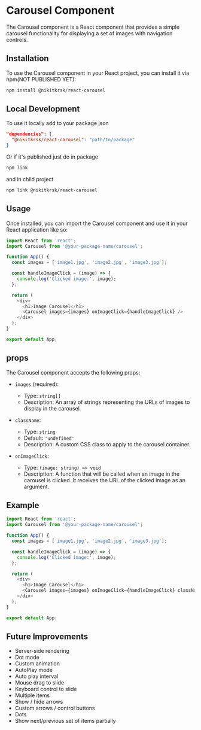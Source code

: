 # Carousel Component

The Carousel component is a React component that provides a simple carousel functionality for displaying a set of images with navigation controls.

## Installation

To use the Carousel component in your React project, you can install it via npm(NOT PUBLISHED YET):  

```bash
npm install @nikitkrsk/react-carousel
```
## Local Development 

To use it locally add to your package json 

```json
"dependencies": {
  "@nikitkrsk/react-carousel": "path/to/package"
}
```

Or if it's published just do in package

```bash
npm link 
```
and in child project 

```bash 
npm link @nikitkrsk/react-carousel
```

## Usage

Once installed, you can import the Carousel component and use it in your React application like so:

```js
import React from 'react';
import Carousel from '@your-package-name/carousel';

function App() {
  const images = ['image1.jpg', 'image2.jpg', 'image3.jpg'];

  const handleImageClick = (image) => {
    console.log('Clicked image:', image);
  };

  return (
    <div>
      <h1>Image Carousel</h1>
      <Carousel images={images} onImageClick={handleImageClick} />
    </div>
  );
}

export default App;
```

## props

The Carousel component accepts the following props:

- `images` (required): 
  - Type: `string[]`
  - Description: An array of strings representing the URLs of images to display in the carousel.

- `className`: 
  - Type: `string`
  - Default: `'undefined'`
  - Description: A custom CSS class to apply to the carousel container.

- `onImageClick`: 
  - Type: `(image: string) => void`
  - Description: A function that will be called when an image in the carousel is clicked. It receives the URL of the clicked image as an argument.


## Example 

```js
import React from 'react';
import Carousel from '@your-package-name/carousel';

function App() {
  const images = ['image1.jpg', 'image2.jpg', 'image3.jpg'];

  const handleImageClick = (image) => {
    console.log('Clicked image:', image);
  };

  return (
    <div>
      <h1>Image Carousel</h1>
      <Carousel images={images} onImageClick={handleImageClick} className="custom-carousel" />
    </div>
  );
}

export default App;
```

## Future Improvements

- Server-side rendering
- Dot mode
- Custom animation
- AutoPlay mode
- Auto play interval
- Mouse drag to slide
- Keyboard control to slide
- Multiple items
- Show / hide arrows
- Custom arrows / control buttons
- Dots
- Show next/previous set of items partially
